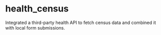 # health_census
Integrated a third-party health API to fetch census data and combined it with local form submissions.
